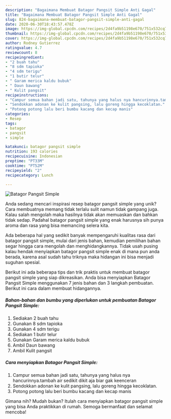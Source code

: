 ```yaml
---
description: "Bagaimana Membuat Batagor Pangsit Simple Anti Gagal"
title: "Bagaimana Membuat Batagor Pangsit Simple Anti Gagal"
slug: 824-bagaimana-membuat-batagor-pangsit-simple-anti-gagal
date: 2020-06-30T18:43:57.478Z
image: https://img-global.cpcdn.com/recipes/2d4fa9b51198e670/751x532cq70/batagor-pangsit-simple-foto-resep-utama.jpg
thumbnail: https://img-global.cpcdn.com/recipes/2d4fa9b51198e670/751x532cq70/batagor-pangsit-simple-foto-resep-utama.jpg
cover: https://img-global.cpcdn.com/recipes/2d4fa9b51198e670/751x532cq70/batagor-pangsit-simple-foto-resep-utama.jpg
author: Rodney Gutierrez
ratingvalue: 4.7
reviewcount: 8
recipeingredient:
- "2 buah tahu"
- "8 sdm tapioka"
- "4 sdm terigu"
- "1 butir telur"
- " Garam merica kaldu bubuk"
- " Daun bawang"
- " Kulit pangsit"
recipeinstructions:
- "Campur semua bahan jadi satu, tahunya yang halus nya hancurinnya.tambah air sedikit dikit aja biar gak keenceran"
- "Sendokkan adonan ke kulit pangsing, lalu goreng hingga kecoklatan."
- "Potong potong lalu beri bumbu kacang dan kecap manis"
categories:
- Resep
tags:
- batagor
- pangsit
- simple

katakunci: batagor pangsit simple 
nutrition: 193 calories
recipecuisine: Indonesian
preptime: "PT33M"
cooktime: "PT52M"
recipeyield: "2"
recipecategory: Lunch

---
```



![Batagor Pangsit Simple](https://img-global.cpcdn.com/recipes/2d4fa9b51198e670/751x532cq70/batagor-pangsit-simple-foto-resep-utama.jpg)

Anda sedang mencari inspirasi resep batagor pangsit simple yang unik? Cara membuatnya memang tidak terlalu sulit namun tidak gampang juga. Kalau salah mengolah maka hasilnya tidak akan memuaskan dan bahkan tidak sedap. Padahal batagor pangsit simple yang enak harusnya sih punya aroma dan rasa yang bisa memancing selera kita.



Ada beberapa hal yang sedikit banyak mempengaruhi kualitas rasa dari batagor pangsit simple, mulai dari jenis bahan, kemudian pemilihan bahan segar hingga cara mengolah dan menghidangkannya. Tidak usah pusing kalau hendak menyiapkan batagor pangsit simple enak di mana pun anda berada, karena asal sudah tahu triknya maka hidangan ini bisa menjadi suguhan spesial.


Berikut ini ada beberapa tips dan trik praktis untuk membuat batagor pangsit simple yang siap dikreasikan. Anda bisa menyiapkan Batagor Pangsit Simple menggunakan 7 jenis bahan dan 3 langkah pembuatan. Berikut ini cara dalam membuat hidangannya.

<!--inarticleads1-->

##### Bahan-bahan dan bumbu yang diperlukan untuk pembuatan Batagor Pangsit Simple:

1. Sediakan 2 buah tahu
1. Gunakan 8 sdm tapioka
1. Gunakan 4 sdm terigu
1. Sediakan 1 butir telur
1. Gunakan  Garam merica kaldu bubuk
1. Ambil  Daun bawang
1. Ambil  Kulit pangsit




<!--inarticleads2-->

##### Cara menyiapkan Batagor Pangsit Simple:

1. Campur semua bahan jadi satu, tahunya yang halus nya hancurinnya.tambah air sedikit dikit aja biar gak keenceran
1. Sendokkan adonan ke kulit pangsing, lalu goreng hingga kecoklatan.
1. Potong potong lalu beri bumbu kacang dan kecap manis




Gimana nih? Mudah bukan? Itulah cara menyiapkan batagor pangsit simple yang bisa Anda praktikkan di rumah. Semoga bermanfaat dan selamat mencoba!
